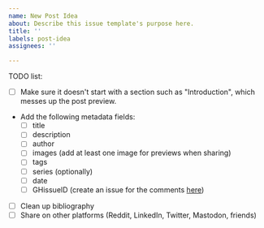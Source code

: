 ```yaml
---
name: New Post Idea
about: Describe this issue template's purpose here.
title: ''
labels: post-idea
assignees: ''

---
```


TODO list:

- [ ] Make sure it doesn't start with a section such as "Introduction", which messes up the post preview.
- Add the following metadata fields:
  + [ ] title
  + [ ] description
  + [ ] author
  + [ ] images (add at least one image for previews when sharing)
  + [ ] tags
  + [ ] series (optionally)
  + [ ] date
  + [ ] GHissueID (create an issue for the comments [here](https://github.com/marioortizmanero/nullderef.com-comments))
- [ ] Clean up bibliography
- [ ] Share on other platforms (Reddit, LinkedIn, Twitter, Mastodon, friends)

